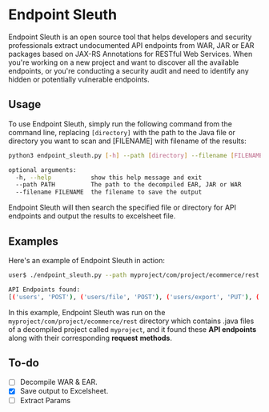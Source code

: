 # Endpoint Sleuth

Endpoint Sleuth is an open source tool that helps developers and security professionals extract undocumented API endpoints from WAR, JAR or EAR packages based on JAX-RS Annotations for RESTful Web Services. When you're working on a new project and want to discover all the available endpoints, or you're conducting a security audit and need to identify any hidden or potentially vulnerable endpoints.

## Usage

To use Endpoint Sleuth, simply run the following command from the command line, replacing `[directory]` with the path to the Java file or directory you want to scan and [FILENAME] with filename of the results:

```bash
python3 endpoint_sleuth.py [-h] --path [directory] --filename [FILENAME] 

optional arguments:
  -h, --help           show this help message and exit
  --path PATH          The path to the decompiled EAR, JAR or WAR
  --filename FILENAME  the filename to save the output

```

Endpoint Sleuth will then search the specified file or directory for API endpoints and output the results to excelsheet file.

## Examples

Here's an example of Endpoint Sleuth in action:

```bash
user$ ./endpoint_sleuth.py --path myproject/com/project/ecommerce/rest

API Endpoints found:
[('users', 'POST'), ('users/file', 'POST'), ('users/export', 'PUT'), ('users/{userId}/linked-items', 'GET'), ('users/{userId}/linked-items', 'PUT'), ('users/{userId}/linked-categories', 'GET'), ('/health', 'GET')]

```

In this example, Endpoint Sleuth was run on the `myproject/com/project/ecommerce/rest` directory which contains .java files of a decompiled project called `myproject`, and it found these **API endpoints** along with their corresponding **request** **methods**.

## To-do

- [ ] Decompile WAR & EAR.
- [x] Save output to Excelsheet.
- [ ] Extract Params
